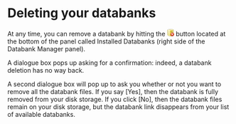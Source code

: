 # Deleting your databanks

At any time, you can remove a databank by hitting the ![Local Image](./images/dbdelete2.png) button located at the bottom of the panel called Installed Databanks (right side of the Databank Manager panel). 

A dialogue box pops up asking for a confirmation: indeed, a databank deletion has no way back. 

A second dialogue box will pop up to ask you whether or not you want to remove all the databank files. If you say [Yes], then the databank is fully removed from your disk storage. If you click [No], then the databank files remain on your disk storage, but the databank link disappears from your list of available databanks.